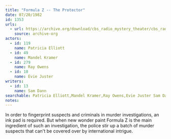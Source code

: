 ```yaml
---
title: "Formula Z -- The Protector"
date: 07/20/1982
id: 1353
urls: 
  - url: https://archive.org/download/cbs_radio_mystery_theater/cbs_radio_mystery_theater-1351-1399.zip/cbs_radio_mystery_theater-1351-1399%2Fcbsrmt_1353_formula_z.mp3
    source: archive-org
actors:  
  - id: 119
    name: Patricia Elliott  
  - id: 49
    name: Mandel Kramer  
  - id: 279
    name: Ray Owens  
  - id: 10
    name: Evie Juster
writers:  
  - id: 13
    name: Sam Dann
searchable: Patricia Elliott,Mandel Kramer,Ray Owens,Evie Juster Sam Dann
notes:  
---
```

In order to fingerprint suspects and criminals in murder investigations, an ink pad is required. But when new wonder paint Formula Z is the main ingredient of such an investigation, the police stir up a batch of murder suspects that can't be covered over by international intrigue.